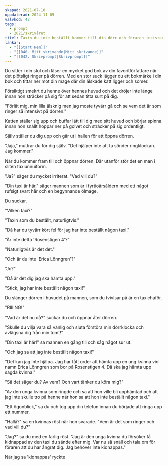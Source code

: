 ```yaml
---
skapad: 2021-07-10
uppdaterad: 2024-11-09
valvkod: 42
tags:
  - prompt
  - 2021/skrivåret
titel: Taxin du inte beställt kommer till din dörr och föraren insisterar på att du ska följa med
länkar:
  - "[[Start|Hem]]"
  - "[[040. Mitt skrivande|Mitt skrivande]]"
  - "[[042. Skrivprompt|Skrivprompt]]"
---
```

Du sitter i din stol och läser en mycket god bok av din favoritförfattare när det plötsligt ringer på dörren. Med en stor suck lägger du ett bokmärke i din bok och tittar ner mot din mage där din älskade katt ligger och somer.

Försiktigt smekrt du henne över hennes huvud och det dröjer inte länge innan hon sträcker på sig för att sedan titta surt på dig.

"Förlåt mig, min lilla älsknig men jag moste tyvärr gå och se vem det är som ringer så intensivt på dörren."

Katten ställer sig upp och buffar lätt till dig med sitt huvud och börjar spinna innan hon snällt hoppar ner på golvet och sträcker på sig ordentligt.

Själv ställer du dig upp och går ut i hallen för att öppna dörren.

"Jaja," muttrar du för dig själv. "Det hjälper inte att ta sönder ringklockan. Jag kommer."

När du kommer fram till och öppnar dörren. Där utanför stör det en man i sliten taxiunnuiform.

"Ja?" säger du mycket irriterat. "Vad vill du?"

"Din taxi är här," säger mannen som är i fyrtioårsåldern med ett något rufsigt svart hår och en begynnande ölmage.

Du suckar.

"Vilken taxi?"

"Taxin som du beställt, naturligtvis."

"Då har du tyvärr kört fel för jag har inte beställt någon taxi."

"Är inte detta 'Rosenstigen 4'?"

"Naturligtvis är det det."

"Och är du inte 'Erica Lönngren'?"

"Jo?"

"Då är det dig jag ska hämta upp."

"Stick, jag har inte beställt någon taxi!"

Du slänger dörren i huvudet på mannen, som du tvivlsar på är en taxichaför.

"RIIIING!"

"Vad är det nu då?" suckar du och öppnar åter dörren.

"Skulle du vilja vara så vänlig och sluta förstöra min dörrklocka och avlägsna dig från min tomt!"

"Din taxi är här!" sa mannen en gång till och såg något sur ut.

"Och jag sa att jag inte beställt någon taxi!"

"Det kan jag inte hjälpa. Jag har fått order att hämta upp en ung kvinna vid namn Erica Lönngren som bor på Rosenstigen 4. Då ska jag hämta upp sagda kvinna."

"Så det säger du? Av vem? Och vart tänker du köra mig?"

"Av den unga kvinna som ringde och sa att hon ville bli upphämtad och att jag inte skulle tro på henne när hon sa att hon inte beställt någon taxi."

"Ett ögonblick," sa du och tog upp din telefon innan du började att ringa upp ett nummer.

"Hallå?" sa en kvinnas röst när hon svarade. "Vem är det som ringer och vad vill du?"

"Jag?" sa du med en farlig röst. "Jag är den unga kvinna du försöker få kidnappad av den taxi du sände efter mig. Var nu så snäll och tala om för föraren att du har ångrat dig. Jag behöver inte kidnappas."

När jag sa 'kidnappas' ryckte 

